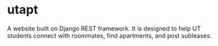 # utapt
A website built on Django REST framework. It is designed to help UT students connect with roommates, find apartments, and post subleases. 
